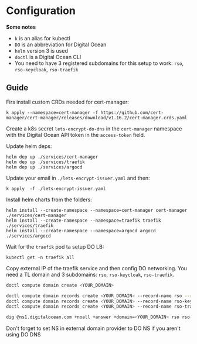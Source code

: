 # Configuration

**Some notes**

- `k` is an alias for kubectl
- `DO` is an abbreviation for Digital Ocean
- `helm` version 3 is used
- `doctl` is a Digital Ocean CLI
- You need to have 3 registered subdomains for this setup to work: `rso`, `rso-keycloak`, `rso-traefik`

## Guide

Firs install custom CRDs needed for cert-manager:

```shell
k apply --namespace=cert-manager -f https://github.com/cert-manager/cert-manager/releases/download/v1.16.2/cert-manager.crds.yaml
```

Create a k8s secret `lets-encrypt-do-dns` in the `cert-manager` namespace with the Digital Ocean API token in the `access-token` field.

Update helm deps:

```shell
helm dep up ./services/cert-manager
helm dep up ./services/traefik
helm dep up ./services/argocd
```

Update your email in `./lets-encrypt-issuer.yaml` and then:

```shell
k apply  -f ./lets-encrypt-issuer.yaml
```

Install helm charts from the folders:

```shell
helm install --create-namespace --namespace=cert-manager cert-manager ./services/cert-manager
helm install --create-namespace --namespace=traefik traefik ./services/traefik
helm install --create-namespace --namespace=argocd argocd ./services/argocd
```

Wait for the `traefik` pod ta setup DO LB:

```shell
kubectl get -n traefik all
```

Copy external IP of the traefik service and then config DO networking. You need a TL domain and 3 subdomains: `rso`, `rso-keycloak`, `rso-traefik`.

```sh
doctl compute domain create <YOUR_DOMAIN>

doctl compute domain records create <YOUR_DOMAIN> --record-name rso --record-type A --record-data <EXTERNAL_IP>
doctl compute domain records create <YOUR_DOMAIN> --record-name rso-keycloak --record-type CNAME --record-data rso.<YOUR_DOMAIN>.
doctl compute domain records create <YOUR_DOMAIN> --record-name rso-traefik --record-type CNAME --record-data rso.<YOUR_DOMAIN>.

dig @ns1.digitalocean.com +noall +answer +domain=<YOUR_DOMAIN> rso rso-keycloak rso-traefik
```

Don't forget to set NS in external domain provider to DO NS if you aren't using DO DNS
